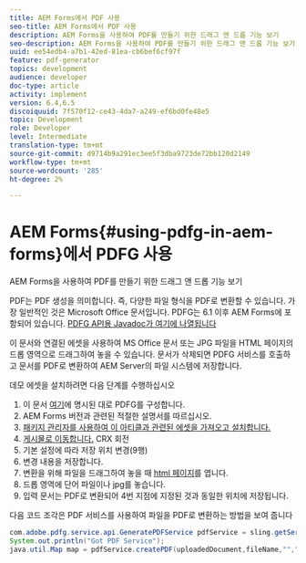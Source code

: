 ```yaml
---
title: AEM Forms에서 PDF 사용
seo-title: AEM Forms에서 PDF 사용
description: AEM Forms을 사용하여 PDF를 만들기 위한 드래그 앤 드롭 기능 보기
seo-description: AEM Forms을 사용하여 PDF를 만들기 위한 드래그 앤 드롭 기능 보기
uuid: ee54edb4-a7b1-42ed-81ea-cb6bef6cf97f
feature: pdf-generator
topics: development
audience: developer
doc-type: article
activity: implement
version: 6.4,6.5
discoiquuid: 7f570f12-ce43-4da7-a249-ef6bd0fe48e5
topic: Development
role: Developer
level: Intermediate
translation-type: tm+mt
source-git-commit: d9714b9a291ec3ee5f3dba9723de72bb120d2149
workflow-type: tm+mt
source-wordcount: '285'
ht-degree: 2%

---
```



# AEM Forms{#using-pdfg-in-aem-forms}에서 PDFG 사용

AEM Forms을 사용하여 PDF를 만들기 위한 드래그 앤 드롭 기능 보기

PDF는 PDF 생성을 의미합니다. 즉, 다양한 파일 형식을 PDF로 변환할 수 있습니다. 가장 일반적인 것은 Microsoft Office 문서입니다. PDFG는 6.1 이후 AEM Forms에 포함되어 있습니다.
[PDFG API용 Javadoc가 여기에 나열됩니다](https://helpx.adobe.com/experience-manager/6-3/forms/using/aem-document-services-programmatically.html#PDFGeneratorService)

이 문서와 연결된 에셋을 사용하여 MS Office 문서 또는 JPG 파일을 HTML 페이지의 드롭 영역으로 드래그하여 놓을 수 있습니다. 문서가 삭제되면 PDFG 서비스를 호출하고 문서를 PDF로 변환하여 AEM Server의 파일 시스템에 저장합니다.

데모 에셋을 설치하려면 다음 단계를 수행하십시오

1. 이 문서 [여기](https://helpx.adobe.com/kr/experience-manager/6-4/forms/using/install-configure-pdf-generator.html)에 명시된 대로 PDFG를 구성합니다.
1. AEM Forms 버전과 관련된 적절한 설명서를 따르십시오.
1. [패키지 관리자를 사용하여 이 아티클과 관련된 에셋을 가져오고 설치합니다.](assets/createpdfgdemov2.zip)
1. [게시물로 이동합니다.](http://localhost:4502/apps/AemFormsSamples/components/createPDF/POST.jsp) CRX 회전
1. 기본 설정에 따라 저장 위치 변경(9행)
1. 변경 내용을 저장합니다.
1. 변환을 위해 파일을 드래그하여 놓을 때 [ html 페이지](http://localhost:4502/content/DocumentServices/CreatePDFG.html)를 엽니다.
1. 드롭 영역에 단어 파일이나 jpg를 놓습니다.
1. 입력 문서는 PDF로 변환되어 4번 지점에 지정된 것과 동일한 위치에 저장됩니다.

다음 코드 조각은 PDF 서비스를 사용하여 파일을 PDF로 변환하는 방법을 보여 줍니다

```java
com.adobe.pdfg.service.api.GeneratePDFService pdfService = sling.getService(com.adobe.pdfg.service.api.GeneratePDFService.class);
System.out.println("Got PDF Service");
java.util.Map map = pdfService.createPDF(uploadedDocument,fileName,"","Standard","No Security", null, null);
```

